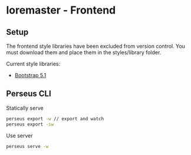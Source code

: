 # loremaster - Frontend

## Setup

The frontend style libraries have been excluded from version control.
You must download them and place them in the styles/library folder.

Current style libraries:

- [Bootstrap 5.1](https://getbootstrap.com/docs/5.1/getting-started/download/)

## Perseus CLI

Statically serve

```bash
perseus export -w // export and watch
perseus export -sw
```

Use server

```bash
perseus serve -w
```
